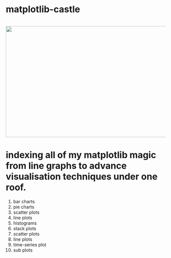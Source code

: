# matplotlib-castle

&nbsp;&nbsp;&nbsp;&nbsp;&nbsp;&nbsp;&nbsp;&nbsp;&nbsp;&nbsp;&nbsp;&nbsp;&nbsp;&nbsp;&nbsp;&nbsp;&nbsp;&nbsp;&nbsp;&nbsp;&nbsp;&nbsp;&nbsp;&nbsp;&nbsp;&nbsp;&nbsp;&nbsp;&nbsp;&nbsp;&nbsp;&nbsp;&nbsp;&nbsp;&nbsp;&nbsp;&nbsp;&nbsp;&nbsp;&nbsp;&nbsp;&nbsp;&nbsp;&nbsp;&nbsp;&nbsp;&nbsp;&nbsp;&nbsp;&nbsp;&nbsp;&nbsp;&nbsp;&nbsp;&nbsp;&nbsp;
<a align = "center">
  <img src="https://external-content.duckduckgo.com/iu/?u=https%3A%2F%2Ftse2.mm.bing.net%2Fth%3Fid%3DOIP.1ivmckoJ4jsGNfY4-imziQHaEK%26pid%3DApi&f=1" height="350px" width="550px">
</a>


indexing all of my matplotlib magic from line graphs to advance visualisation techniques under one roof.
===
1. bar charts
2. pie charts
3. scatter plots
4. line plots
5. histograms
6. stack plots
7. scatter plots
8. line plots
9. time-series plot
10. sub plots
